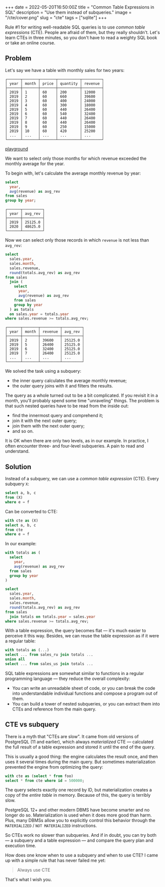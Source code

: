 +++
date = 2022-05-20T16:50:00Z
title = "Common Table Expressions in SQL"
description = "Use them instead of subqueries."
image = "/cte/cover.png"
slug = "cte"
tags = ["sqlite"]
+++

Rule #1 for writing well-readable SQL queries is to use _common table expressions_ (CTE). People are afraid of them, but they really shouldn't. Let's learn CTEs in three minutes, so you don't have to read a weighty SQL book or take an online course.

## Problem

Let's say we have a table with monthly sales for two years:

```
┌──────┬───────┬───────┬──────────┬─────────┐
│ year │ month │ price │ quantity │ revenue │
├──────┼───────┼───────┼──────────┼─────────┤
│ 2019 │ 1     │ 60    │ 200      │ 12000   │
│ 2019 │ 2     │ 60    │ 660      │ 39600   │
│ 2019 │ 3     │ 60    │ 400      │ 24000   │
│ 2019 │ 4     │ 60    │ 300      │ 18000   │
│ 2019 │ 5     │ 60    │ 440      │ 26400   │
│ 2019 │ 6     │ 60    │ 540      │ 32400   │
│ 2019 │ 7     │ 60    │ 440      │ 26400   │
│ 2019 │ 8     │ 60    │ 440      │ 26400   │
│ 2019 │ 9     │ 60    │ 250      │ 15000   │
│ 2019 │ 10    │ 60    │ 420      │ 25200   │
│ ...  │ ...   │ ...   │ ...      │ ...     │
└──────┴───────┴───────┴──────────┴─────────┘
```

[playground](https://sqlime.org/#gist:858c409b81ae3a676580cba6745d68ea)

We want to select only those months for which revenue exceeded the monthly average for the year.

To begin with, let's calculate the average monthly revenue by year:

```sql
select
  year,
  avg(revenue) as avg_rev
from sales
group by year;
```

```
┌──────┬─────────┐
│ year │ avg_rev │
├──────┼─────────┤
│ 2019 │ 25125.0 │
│ 2020 │ 48625.0 │
└──────┴─────────┘
```

Now we can select only those records in which `revenue` is not less than `avg_rev`:

```sql
select
  sales.year,
  sales.month,
  sales.revenue,
  round(totals.avg_rev) as avg_rev
from sales
  join (
    select
      year,
      avg(revenue) as avg_rev
    from sales
    group by year
  ) as totals
  on sales.year = totals.year
where sales.revenue >= totals.avg_rev;
```

```
┌──────┬───────┬─────────┬─────────┐
│ year │ month │ revenue │ avg_rev │
├──────┼───────┼─────────┼─────────┤
│ 2019 │ 2     │ 39600   │ 25125.0 │
│ 2019 │ 5     │ 26400   │ 25125.0 │
│ 2019 │ 6     │ 32400   │ 25125.0 │
│ 2019 │ 7     │ 26400   │ 25125.0 │
│ ...  │ ...   │ ...     │ ...     │
└──────┴───────┴─────────┴─────────┘
```

We solved the task using a subquery:

-   the inner query calculates the average monthly revenue;
-   the outer query joins with it and filters the results.

The query as a whole turned out to be a bit complicated. If you revisit it in a month, you'll probably spend some time "unraveling" things. The problem is that such nested queries have to be read from the inside out:

-   find the innermost query and comprehend it;
-   join it with the next outer query;
-   join them with the next outer query;
-   and so on.

It is OK when there are only two levels, as in our example. In practice, I often encounter three- and four-level subqueries. A pain to read and understand.

## Solution

Instead of a subquery, we can use a _common table expression_ (CTE). Every subquery `X`:

```sql
select a, b, c
from (X)
where e = f
```

Can be converted to CTE:

```sql
with cte as (X)
select a, b, c
from cte
where e = f
```

In our example:

```sql
with totals as (
  select
    year,
    avg(revenue) as avg_rev
  from sales
  group by year
)

select
  sales.year,
  sales.month,
  sales.revenue,
  round(totals.avg_rev) as avg_rev
from sales
  join totals on totals.year = sales.year
where sales.revenue >= totals.avg_rev;
```

With a table expression, the query becomes flat — it's much easier to perceive it this way. Besides, we can reuse the table expression as if it were a regular table:

```sql
with totals as (...)
select ... from sales_ru join totals ...
union all
select ... from sales_us join totals ...
```

SQL table expressions are somewhat similar to functions in a regular programming language — they reduce the overall complexity:

-   You can write an unreadable sheet of code, or you can break the code into understandable individual functions and compose a program out of them.
-   You can build a tower of nested subqueries, or you can extract them into CTEs and reference from the main query.

## CTE vs subquery

There is a myth that "CTEs are slow". It came from old versions of PostgreSQL (11 and earlier), which always _materialized_ CTE — calculated the full result of a table expression and stored it until the end of the query.

This is usually a good thing: the engine calculates the result once, and then uses it several times during the main query. But sometimes materialization prevented the engine from optimizing the query:

```sql
with cte as (select * from foo)
select * from cte where id = 500000;
```

The query selects exactly one record by ID, but materialization creates a copy of the _entire table_ in memory. Because of this, the query is terribly slow.

PostgreSQL 12+ and other modern DBMS have become smarter and no longer do so. Materialization is used when it does more good than harm. Plus, many DBMSs allow you to explicitly control this behavior through the `MATERIALIZED` / `NOT MATERIALIZED` instructions.

So CTEs work no slower than subqueries. And if in doubt, you can try both — a subquery and a table expression — and compare the query plan and execution time.

How does one know when to use a subquery and when to use CTE? I came up with a simple rule that has never failed me yet:

<blockquote class="big">
<p>Always use CTE</p>
</blockquote>

That's what I wish you.
